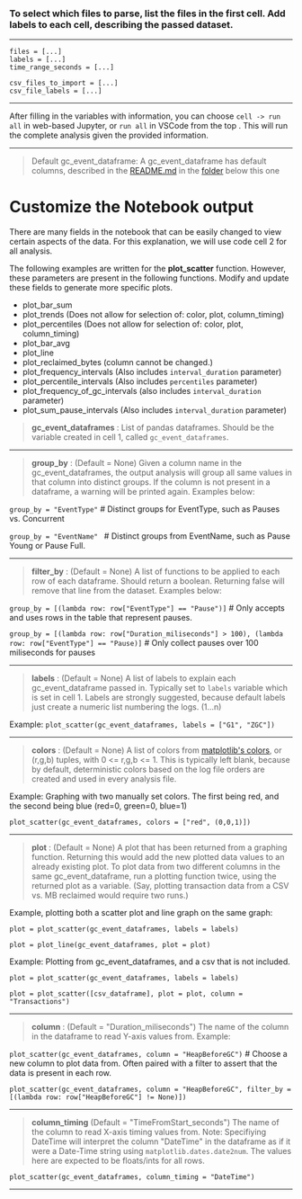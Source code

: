 ###  To select which files to parse, list the files in the first cell. Add labels to each cell, describing the passed dataset.
--- 
```
files = [...]
labels = [...]
time_range_seconds = [...]

csv_files_to_import = [...]
csv_file_labels = [...]
```
--- 
After filling in the variables with information, you can choose `cell -> run all` in web-based Jupyter, or `run all` in VSCode from the top . This will run the complete analysis given the provided information.

---

> Default gc_event_dataframe: A gc_event_dataframe has default columns, described in the [README.md](../README.md) in the [folder](../) below this one



# Customize the Notebook output

There are many fields in the notebook that can be easily changed to view certain aspects of the data. For this explanation, we will use code cell 2 for all analysis.


The following examples are written for the **plot_scatter** function. However, these parameters are present in the following functions. Modify and update these fields to generate more specific plots. 
- plot_bar_sum
- plot_trends (Does not allow for selection of: color, plot, column_timing)
- plot_percentiles (Does not allow for selection of: color, plot, column_timing)
- plot_bar_avg
- plot_line
- plot_reclaimed_bytes (column cannot be changed.)
- plot_frequency_intervals (Also includes `interval_duration` parameter)
- plot_percentile_intervals (Also includes `percentiles` parameter)
- plot_frequency_of_gc_intervals (also includes `interval_duration` parameter)
- plot_sum_pause_intervals (Also includes `interval_duration` parameter)

>    __gc_event_dataframes__ : List of pandas dataframes. Should be the variable created in cell 1, called `gc_event_dataframes`.
---
> __group_by__ : (Default = None) Given a column name in the gc_event_dataframes, the output analysis will group all same values in that column into distinct groups. If the column is not present in a dataframe, a warning will be printed again. 
Examples below:


`group_by = "EventType"`  # Distinct groups for EventType, such as Pauses vs. Concurrent 

`group_by = "EventName" ` # Distinct groups from EventName, such as Pause Young or Pause Full.

---
> __filter_by__ : (Default = None) A list of functions to be applied to each row of each dataframe. Should return a boolean. Returning false will remove that line from the dataset.  Examples below:

`group_by = [(lambda row: row["EventType"] == "Pause")]` # Only accepts and uses rows in the table that represent pauses.

`group_by = [(lambda row: row["Duration_miliseconds"] > 100), (lambda row: row["EventType"] == "Pause)]` # Only collect pauses over 100 miliseconds for pauses

---
> __labels__ : (Default = None) A list of labels to explain each gc_event_dataframe passed in. Typically set to `labels` variable which is set in cell 1. Labels are strongly suggested, because default labels just create a numeric list numbering the logs. (1...n)

Example:
`plot_scatter(gc_event_dataframes, labels = ["G1", "ZGC"])`

---
> __colors__ : (Default = None) A list of colors from [matplotlib's colors](https://matplotlib.org/stable/gallery/color/named_colors.html), or (r,g,b) tuples, with 0 <= r,g,b <= 1. This is typically left blank, because by default, deterministic colors based on the log file orders are created and used in every analysis file.

Example: Graphing with two manually set colors. The first being red, and the second being blue (red=0, green=0, blue=1)

`plot_scatter(gc_event_dataframes, colors = ["red", (0,0,1)])`

--- 
> __plot__ : (Default = None) A plot that has been returned from a graphing function. Returning this would add the new plotted data values to an already existing plot. To plot data from two different columns in the same gc_event_dataframe, run a plotting function twice, using the returned plot as a variable. (Say, plotting transaction data from a CSV vs. MB reclaimed would require two runs.)

Example, plotting both a scatter plot and line graph on the same graph:

```
plot = plot_scatter(gc_event_dataframes, labels = labels)

plot = plot_line(gc_event_dataframes, plot = plot)
```

Example: Plotting from gc_event_dataframes, and a csv that is not included.
```
plot = plot_scatter(gc_event_dataframes, labels = labels)

plot = plot_scatter([csv_dataframe], plot = plot, column = "Transactions")
```

---

> __column__ : (Default = "Duration_miliseconds") The name of the column in the dataframe to read Y-axis values from.
Example:

`plot_scatter(gc_event_dataframes, column = "HeapBeforeGC")` # Choose a new column to plot data from. Often paired with a filter to assert that the data is present in each row.

`plot_scatter(gc_event_dataframes, column = "HeapBeforeGC", filter_by = [(lambda row: row["HeapBeforeGC"] != None)])`

---
> __column_timing__ (Default = "TimeFromStart_seconds") The name of the column to read X-axis timing values from. Note: Specifiying DateTime will interpret the column "DateTime" in the dataframe as if it were a Date-Time string using `matplotlib.dates.date2num`. The values here are expected to be floats/ints for all rows. 

`plot_scatter(gc_event_dataframes, column_timing = "DateTime")`

--- 